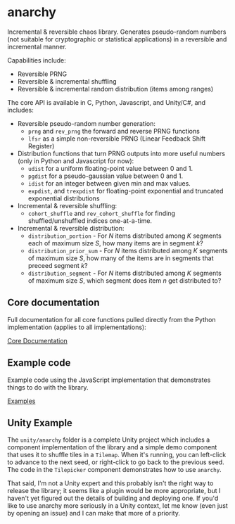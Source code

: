 # anarchy

Incremental & reversible chaos library. Generates pseudo-random numbers (not
suitable for cryptographic or statistical applications) in a reversible and
incremental manner.

Capabilities include:

- Reversible PRNG
- Reversible & incremental shuffling
- Reversible & incremental random distribution (items among ranges)

The core API is available in C, Python, Javascript, and Unity/C#, and includes:

- Reversible pseudo-random number generation:
    * `prng` and `rev_prng` the forward and reverse PRNG functions
    * `lfsr` as a simple non-reversible PRNG (Linear Feedback Shift Register)
- Distribution functions that turn PRNG outputs into more useful numbers
  (only in Python and Javascript for now):
    * `udist` for a uniform floating-point value between 0 and 1.
    * `pgdist` for a pseudo-gaussian value between 0 and 1.
    * `idist` for an integer between given min and max values.
    * `expdist`, and `trexpdist` for floating-point exponential and
      truncated exponential distributions
- Incremental & reversible shuffling:
    * `cohort_shuffle` and `rev_cohort_shuffle` for finding shuffled/unshuffled
      indices one-at-a-time.
- Incremental & reversible distribution:
    * `distribution_portion` - For *N* items distributed among *K* segments
      each of maximum size *S*, how many items are in segment *k*? 
    * `distribution_prior_sum` - For *N* items distributed among *K* segments
      of maximum size *S*, how many of the items are in segments that preceed
      segment *k*?
    * `distribution_segment` - For *N* items distributed among *K* segments of
      maximum size *S*, which segment does item *n* get distributed to?

## Core documentation

Full documentation for all core functions pulled directly from the Python
implementation (applies to all implementations):

[Core Documentation](https://solsword.github.io/anarchy/python/doc.html)

## Example code

Example code using the JavaScript implementation that demonstrates things
to do with the library.

[Examples](https://solsword.github.io/anarchy/js/examples.html)

## Unity Example

The `unity/anarchy` folder is a complete Unity project which includes a
component implementation of the library and a simple demo component that uses
it to shuffle tiles in a `Tilemap`. When it's running, you can left-click to
advance to the next seed, or right-click to go back to the previous seed. The
code in the `Tilepicker` component demonstrates how to use `anarchy`.

That said, I'm not a Unity expert and this probably isn't the right way to
release the library; it seems like a plugin would be more appropriate, but I
haven't yet figured out the details of building and deploying one. If you'd
like to use anarchy more seriously in a Unity context, let me know (even just
by opening an issue) and I can make that more of a priority.
